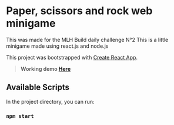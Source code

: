 # Paper, scissors and rock web minigame

This was made for the MLH Build daily challenge N°2
This is a little minigame made using react.js and node.js

This project was bootstrapped with [Create React App](https://github.com/facebook/create-react-app).

>**Working demo [Here](https://game-app-t.herokuapp.com/)**

## Available Scripts

In the project directory, you can run:

### `npm start`

